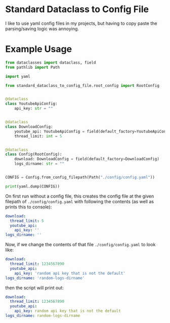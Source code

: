 # Standard Dataclass to Config File
I like to use yaml config files in my projects, but having to copy paste the parsing/saving logic was annoying.

# Example Usage
```python
from dataclasses import dataclass, field
from pathlib import Path

import yaml

from standard_dataclass_to_config_file.root_config import RootConfig


@dataclass
class YoutubeApiConfig:
    api_key: str = ""


@dataclass
class DownloadConfig:
    youtube_api: YoutubeApiConfig = field(default_factory=YoutubeApiConfig)
    thread_limit: int = 5


@dataclass
class Config(RootConfig):
    download: DownloadConfig = field(default_factory=DownloadConfig)
    logs_dirname: str = ""


CONFIG = Config.from_config_filepath(Path("./config/config.yaml"))

print(yaml.dump(CONFIG))
```

On first run without a config file, this creates the config file at the given filepath of `./config/config.yaml` with following the contents (as well as prints this to console):
```yaml
download:
  thread_limit: 5
  youtube_api:
    api_key: ''
logs_dirname: ''
```

Now, if we change the contents of that file `./config/config.yaml` to look like:
```yaml
download:
  thread_limit: 1234567890
  youtube_api:
    api_key: 'random api key that is not the default'
logs_dirname: 'random-logs-dirname'
```

then the script will print out:
```yaml
download:
  thread_limit: 1234567890
  youtube_api:
    api_key: random api key that is not the default
logs_dirname: random-logs-dirname
```
